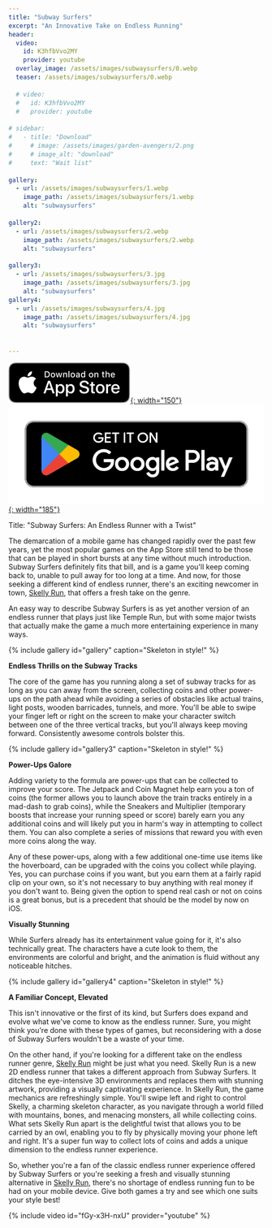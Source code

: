 ```yaml
---
title: "Subway Surfers"
excerpt: "An Innovative Take on Endless Running"
header:
  video:
    id: K3hfbVvo2MY
    provider: youtube
  overlay_image: /assets/images/subwaysurfers/0.webp
  teaser: /assets/images/subwaysurfers/0.webp
  
  # video:
  #   id: K3hfbVvo2MY
  #   provider: youtube

# sidebar:
#   - title: "Download"
#     # image: /assets/images/garden-avengers/2.png
#     # image_alt: "download"
#     text: "Wait list"

gallery:
  - url: /assets/images/subwaysurfers/1.webp
    image_path: /assets/images/subwaysurfers/1.webp
    alt: "subwaysurfers"

gallery2:
  - url: /assets/images/subwaysurfers/2.webp
    image_path: /assets/images/subwaysurfers/2.webp
    alt: "subwaysurfers"

gallery3:
  - url: /assets/images/subwaysurfers/3.jpg
    image_path: /assets/images/subwaysurfers/3.jpg
    alt: "subwaysurfers"
gallery4:
  - url: /assets/images/subwaysurfers/4.jpg
    image_path: /assets/images/subwaysurfers/4.jpg
    alt: "subwaysurfers"


---
```

[![AppStore](/assets/images/appstore-badge-black.svg){: width="150"}](https://apps.apple.com/us/app/subway-surfers/id512939461) 
[![PlayStore](/assets/images/google-play-badge.png){: width="185"}](https://play.google.com/store/apps/details?id=com.kiloo.subwaysurf)

Title: "Subway Surfers: An Endless Runner with a Twist"

The demarcation of a mobile game has changed rapidly over the past few years, yet the most popular games on the App Store still tend to be those that can be played in short bursts at any time without much introduction. Subway Surfers definitely fits that bill, and is a game you'll keep coming back to, unable to pull away for too long at a time. And now, for those seeking a different kind of endless runner, there's an exciting newcomer in town, [Skelly Run](/skellyrun), that offers a fresh take on the genre.

An easy way to describe Subway Surfers is as yet another version of an endless runner that plays just like Temple Run, but with some major twists that actually make the game a much more entertaining experience in many ways.

{% include gallery id="gallery" caption="Skeleton in style!" %}

**Endless Thrills on the Subway Tracks**

The core of the game has you running along a set of subway tracks for as long as you can away from the screen, collecting coins and other power-ups on the path ahead while avoiding a series of obstacles like actual trains, light posts, wooden barricades, tunnels, and more. You'll be able to swipe your finger left or right on the screen to make your character switch between one of the three vertical tracks, but you'll always keep moving forward. Consistently awesome controls bolster this.

{% include gallery id="gallery3" caption="Skeleton in style!" %}

**Power-Ups Galore**

Adding variety to the formula are power-ups that can be collected to improve your score. The Jetpack and Coin Magnet help earn you a ton of coins (the former allows you to launch above the train tracks entirely in a mad-dash to grab coins), while the Sneakers and Multiplier (temporary boosts that increase your running speed or score) barely earn you any additional coins and will likely put you in harm's way in attempting to collect them. You can also complete a series of missions that reward you with even more coins along the way.

Any of these power-ups, along with a few additional one-time use items like the hoverboard, can be upgraded with the coins you collect while playing. Yes, you can purchase coins if you want, but you earn them at a fairly rapid clip on your own, so it's not necessary to buy anything with real money if you don't want to. Being given the option to spend real cash or not on coins is a great bonus, but is a precedent that should be the model by now on iOS.

**Visually Stunning**

While Surfers already has its entertainment value going for it, it's also technically great. The characters have a cute look to them, the environments are colorful and bright, and the animation is fluid without any noticeable hitches.

{% include gallery id="gallery4" caption="Skeleton in style!" %}

**A Familiar Concept, Elevated**

This isn't innovative or the first of its kind, but Surfers does expand and evolve what we've come to know as the endless runner. Sure, you might think you're done with these types of games, but reconsidering with a dose of Subway Surfers wouldn't be a waste of your time.

On the other hand, if you're looking for a different take on the endless runner genre, [Skelly Run](/skellyrun) might be just what you need. Skelly Run is a new 2D endless runner that takes a different approach from Subway Surfers. It ditches the eye-intensive 3D environments and replaces them with stunning artwork, providing a visually captivating experience. In Skelly Run, the game mechanics are refreshingly simple. You'll swipe left and right to control Skelly, a charming skeleton character, as you navigate through a world filled with mountains, bones, and menacing monsters, all while collecting coins. What sets Skelly Run apart is the delightful twist that allows you to be carried by an owl, enabling you to fly by physically moving your phone left and right. It's a super fun way to collect lots of coins and adds a unique dimension to the endless runner experience.

So, whether you're a fan of the classic endless runner experience offered by Subway Surfers or you're seeking a fresh and visually stunning alternative in  [Skelly Run](/skellyrun), there's no shortage of endless running fun to be had on your mobile device. Give both games a try and see which one suits your style best!

{% include video id="fGy-x3H-nxU" provider="youtube" %}
